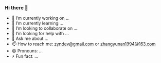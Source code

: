 ### Hi there 👋

- 🔭 I’m currently working on ...
- 🌱 I’m currently learning ...
- 👯 I’m looking to collaborate on ...
- 🤔 I’m looking for help with ...
- 💬 Ask me about ...
- 📫 How to reach me: zyndev@gmail.com or zhangyunan1994@163.com
- 😄 Pronouns: ...
- ⚡ Fun fact: ...

